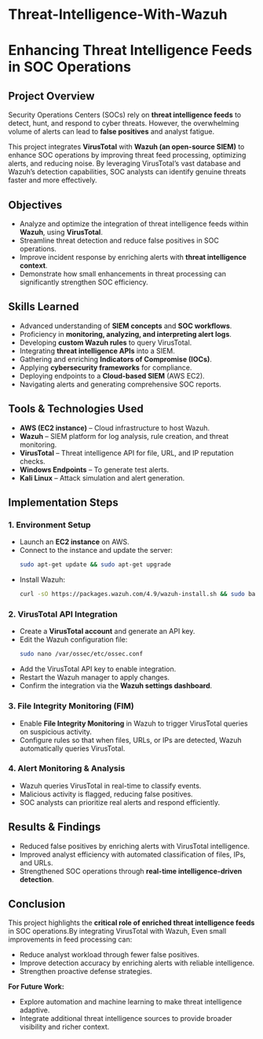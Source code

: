 # Threat-Intelligence-With-Wazuh

# Enhancing Threat Intelligence Feeds in SOC Operations  

## Project Overview  
Security Operations Centers (SOCs) rely on **threat intelligence feeds** to detect, hunt, and respond to cyber threats. However, the overwhelming volume of alerts can lead to **false positives** and analyst fatigue.  

This project integrates **VirusTotal** with **Wazuh (an open-source SIEM)** to enhance SOC operations by improving threat feed processing, optimizing alerts, and reducing noise. By leveraging VirusTotal’s vast database and Wazuh’s detection capabilities, SOC analysts can identify genuine threats faster and more effectively.  


## Objectives  
- Analyze and optimize the integration of threat intelligence feeds within **Wazuh**, using **VirusTotal**.  
- Streamline threat detection and reduce false positives in SOC operations.  
- Improve incident response by enriching alerts with **threat intelligence context**.  
- Demonstrate how small enhancements in threat processing can significantly strengthen SOC efficiency.  

## Skills Learned  
- Advanced understanding of **SIEM concepts** and **SOC workflows**.  
- Proficiency in **monitoring, analyzing, and interpreting alert logs**.  
- Developing **custom Wazuh rules** to query VirusTotal.  
- Integrating **threat intelligence APIs** into a SIEM.  
- Gathering and enriching **Indicators of Compromise (IOCs)**.  
- Applying **cybersecurity frameworks** for compliance.  
- Deploying endpoints to a **Cloud-based SIEM** (AWS EC2).  
- Navigating alerts and generating comprehensive SOC reports.  

## Tools & Technologies Used  
- **AWS (EC2 instance)** – Cloud infrastructure to host Wazuh.  
- **Wazuh** – SIEM platform for log analysis, rule creation, and threat monitoring.  
- **VirusTotal** – Threat intelligence API for file, URL, and IP reputation checks.  
- **Windows Endpoints** – To generate test alerts.  
- **Kali Linux** – Attack simulation and alert generation.  


## Implementation Steps  

### 1. Environment Setup  
- Launch an **EC2 instance** on AWS.  
- Connect to the instance and update the server:  
  ```bash
  sudo apt-get update && sudo apt-get upgrade
  ```  
- Install Wazuh:  
  ```bash
  curl -sO https://packages.wazuh.com/4.9/wazuh-install.sh && sudo bash ./wazuh-install.sh -a
  ```  

### 2. VirusTotal API Integration  
- Create a **VirusTotal account** and generate an API key.  
- Edit the Wazuh configuration file:  
  ```bash
  sudo nano /var/ossec/etc/ossec.conf
  ```  
- Add the VirusTotal API key to enable integration.  
- Restart the Wazuh manager to apply changes.  
- Confirm the integration via the **Wazuh settings dashboard**.  

### 3. File Integrity Monitoring (FIM)  
- Enable **File Integrity Monitoring** in Wazuh to trigger VirusTotal queries on suspicious activity.  
- Configure rules so that when files, URLs, or IPs are detected, Wazuh automatically queries VirusTotal.  

### 4. Alert Monitoring & Analysis  
- Wazuh queries VirusTotal in real-time to classify events.  
- Malicious activity is flagged, reducing false positives.  
- SOC analysts can prioritize real alerts and respond efficiently.  

## Results & Findings  
- Reduced false positives by enriching alerts with VirusTotal intelligence.  
- Improved analyst efficiency with automated classification of files, IPs, and URLs.  
- Strengthened SOC operations through **real-time intelligence-driven detection**.  

## Conclusion  
This project highlights the **critical role of enriched threat intelligence feeds** in SOC operations.By integrating VirusTotal with Wazuh, Even small improvements in feed processing can:
- Reduce analyst workload through fewer false positives.  
- Improve detection accuracy by enriching alerts with reliable intelligence.  
- Strengthen proactive defense strategies.  

**For Future Work:**  
- Explore automation and machine learning to make threat intelligence adaptive.  
- Integrate additional threat intelligence sources to provide broader visibility and richer context. 
